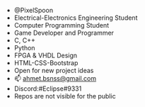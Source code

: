 - @PixelSpoon
- Electrical-Electronics Engineering Student
- Computer Programming Student
- Game Developer and Programmer
- C, C++
- Python
- FPGA & VHDL Design
- HTML-CSS-Bootstrap
- Open for new project ideas
- 📫 ahmet.bsnss@gmail.com
- Discord:#Eclipse#9331
- Repos are not visible for the public
